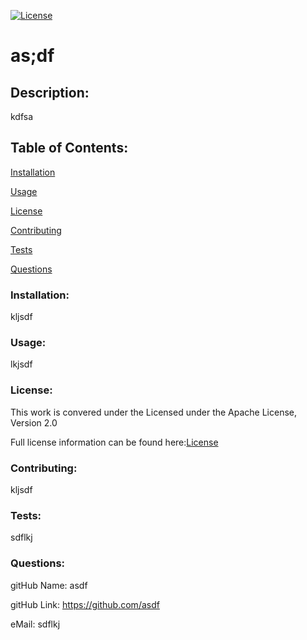 
  [![License](https://img.shields.io/badge/License-Apache%202.0-blue.svg)](https://opensource.org/licenses/Apache-2.0)
  # as;df

  <h2>Description:</h2> kdfsa

  <h2>Table of Contents:</h2> 

  [Installation](#install)

  [Usage](#usage)

  [License](#license)

  [Contributing](#contributing)

  [Tests](#tests)

  [Questions](#questions)


  <h3><a name="install">Installation:</a></h3>

  kljsdf

  <h3><a name="usage">Usage:</a></h3>

  lkjsdf

  <h3><a name="liscense">License:</a></h3>

  This work is convered under the Licensed under the Apache License, Version 2.0

  Full license information can be found here:[License](https://opensource.org/licenses/Apache-2.0)

  <h3><a name="contributing">Contributing:</a></h3> 

  kljsdf

  <a name="tests"><h3>Tests:</h3></a> 

  sdflkj

  <a name="questions"><h3>Questions:</h3></a>  

  gitHub Name: asdf

  gitHub Link: <a href="https://github.com/asdf">https://github.com/asdf</a>

  eMail: sdflkj

